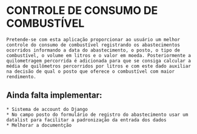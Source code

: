 # CONTROLE DE CONSUMO DE COMBUSTÍVEL

```Pretende-se com esta aplicação proporcionar ao usuário um melhor controle do consumo de combustível registrando os abastecimentos ocorridos informando a data do abastecimento, o posto, o tipo de combustível, o volume em litros e o valor em moeda. Posteriormente a quilometragem percorrida é adicionada para que se consiga calcular a média de quilômetros percorridos por litros e com este dado auxiliar na decisão de qual o posto que oferece o combustível com maior rendimento.```

## Ainda falta implementar:
```
* Sistema de account do Django
* No campo posto do formulário de registro do abastecimento usar um datalist para facilitar a padronização da entrada dos dados
* Melhorar a documentção
```